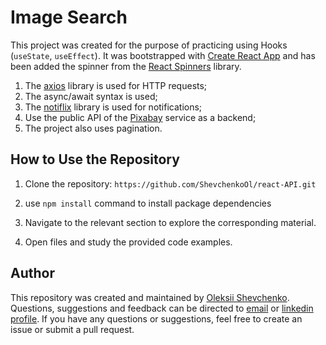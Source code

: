 # Image Search
This project was created for the purpose of practicing using Hooks (```useState```, ```useEffect```). It was bootstrapped with [Create React App](https://github.com/facebook/create-react-app) and has been added the spinner from the [React Spinners](https://mhnpd.github.io/react-loader-spinner/) library.
1. The [axios](https://axios-http.com/) library is used for HTTP requests;
2. The async/await syntax is used;
3. The [notiflix](https://github.com/notiflix/Notiflix#readme) library is used for notifications;
4. Use the public API of the [Pixabay](https://pixabay.com/api/docs/) service as a backend;
5. The project also uses pagination.

## How to Use the Repository

1. Clone the repository: `https://github.com/ShevchenkoOl/react-API.git`

2. use ```npm install``` command to install package dependencies

3. Navigate to the relevant section to explore the corresponding material.

4. Open files and study the provided code examples.

## Author
This repository was created and maintained by [Oleksii Shevchenko](https://shevchenkool.github.io/portfolio/). Questions, suggestions and feedback can be directed to [email](uzlabini@gmail.com) or [linkedin profile](linkedin.com/in/oleksii-shevchenko-535ab61b8).
If you have any questions or suggestions, feel free to create an issue or submit a pull request.

